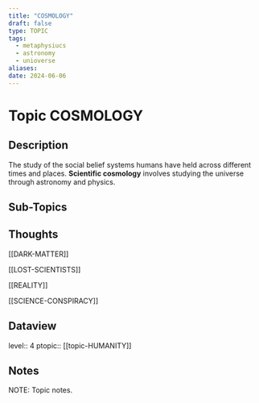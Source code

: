 ```yaml
---
title: "COSMOLOGY"
draft: false
type: TOPIC
tags:
  - metaphysiucs
  - astronomy
  - unioverse
aliases: 
date: 2024-06-06
---
```

# Topic COSMOLOGY
## Description
The study of the social belief systems humans have held across different times and places. **Scientific cosmology** involves studying the universe through astronomy and physics.

## Sub-Topics


## Thoughts
[[DARK-MATTER]]

[[LOST-SCIENTISTS]]

[[REALITY]]

[[SCIENCE-CONSPIRACY]]

## Dataview
level:: 4
ptopic:: [[topic-HUMANITY]]

## Notes
NOTE: Topic notes.